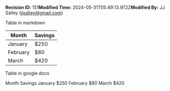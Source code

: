 **Revision ID:** 151**Modified Time:** 2024-05-31T05:49:13.972Z**Modified By:** JJ Salley (jjsalley@gmail.com)

﻿Table in markdown


| Month    | Savings |
| -------- | ------- |
| January  | $250    |
| February | $80     |
| March    | $420    |


Table in google docs


Month
	Savings
	January
	$250
	February
	$80
	March
	$420